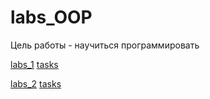 # labs_OOP

Цель работы - научиться программировать

[labs_1](https://github.com/Oktawn/labs_OOP/tree/labs_1) [tasks](https://github.com/Oktawn/labs_OOP/blob/labs_1/README.md)

[labs_2](https://github.com/Oktawn/labs_OOP/tree/labs_2) [tasks](https://github.com/Oktawn/labs_OOP/blob/labs_2/README.md)

